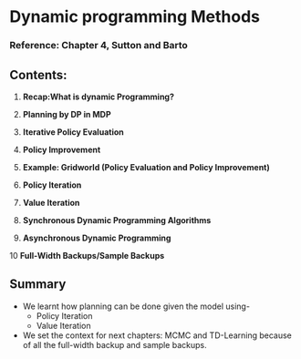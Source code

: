 
# Dynamic programming Methods

### Reference: Chapter 4, Sutton and Barto

## Contents:

1) **Recap:What is dynamic Programming?**

2) **Planning by DP in MDP**

3) **Iterative Policy Evaluation**

4) **Policy Improvement**

5) **Example: Gridworld (Policy Evaluation and Policy Improvement)**

6) **Policy Iteration**

7) **Value Iteration**

8) **Synchronous Dynamic Programming Algorithms**

9) **Asynchronous Dynamic Programming**

10 **Full-Width Backups/Sample Backups**

## Summary
* We learnt how planning can be done given the model using-
	* Policy Iteration
	* Value Iteration
* We set the context for next chapters: MCMC and TD-Learning because of all the full-width backup and sample backups. 
